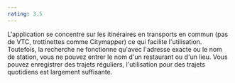```yaml
---
rating: 3.5
---
```


L'application se concentre sur les itinéraires en transports en commun (pas de VTC, trottinettes comme Citymapper) ce qui facilite l'utilisation. Toutefois, la recherche ne fonctionne qu'avec l'adresse exacte ou le nom de station, vous ne pouvez entrer le nom d'un restaurant ou d'un lieu. Vous pouvez enregistrer des trajets réguliers, l'utilisation pour des trajets quotidiens est largement suffisante.
